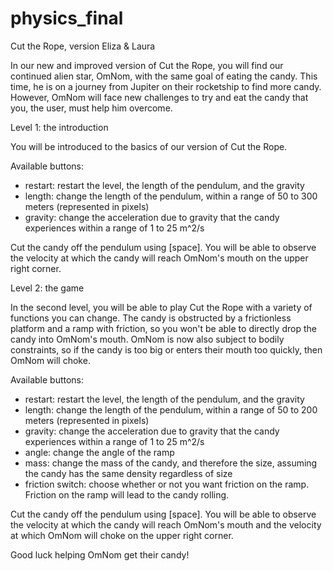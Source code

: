 # physics_final

Cut the Rope, version Eliza & Laura

In our new and improved version of Cut the Rope, you will find our continued alien star, OmNom, with the same goal of eating the candy. This time, he is on a journey from Jupiter on their rocketship to find more candy. However, OmNom will face new challenges to try and eat the candy that you, the user, must help him overcome. 



Level 1: the introduction

You will be introduced to the basics of our version of Cut the Rope. 

Available buttons: 
 - restart: restart the level, the length of the pendulum, and the gravity
 - length: change the length of the pendulum, within a range of 50 to 300 meters (represented in pixels)
 - gravity: change the acceleration due to gravity that the candy experiences within a range of 1 to 25 m^2/s


Cut the candy off the pendulum using [space]. You will be able to observe the velocity at which the candy will reach OmNom's mouth on the upper right corner. 


Level 2: the game

In the second level, you will be able to play Cut the Rope with a variety of functions you can change. The candy is obstructed by a frictionless platform and a ramp with friction, so you won't be able to directly drop the candy into OmNom's mouth. OmNom is now also subject to bodily constraints, so if the candy is too big or enters their mouth too quickly, then OmNom will choke. 

Available buttons: 
 - restart: restart the level, the length of the pendulum, and the gravity
 - length: change the length of the pendulum, within a range of 50 to 200 meters (represented in pixels)
 - gravity: change the acceleration due to gravity that the candy experiences within a range of 1 to 25 m^2/s
 - angle: change the angle of the ramp
 - mass: change the mass of the candy, and therefore the size, assuming the candy has the same density regardless of size
 - friction switch: choose whether or not you want friction on the ramp. Friction on the ramp will lead to the candy rolling. 


Cut the candy off the pendulum using [space]. You will be able to observe the velocity at which the candy will reach OmNom's mouth and the velocity at which OmNom will choke on the upper right corner. 


Good luck helping OmNom get their candy!
